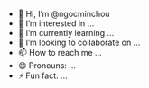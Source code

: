 - 👋 Hi, I’m @ngocminchou
- 👀 I’m interested in ...
- 🌱 I’m currently learning ...
- 💞️ I’m looking to collaborate on ...
- 📫 How to reach me ...
- 😄 Pronouns: ...
- ⚡ Fun fact: ...

<!---
ngocminchou/ngocminchou is a ✨ special ✨ repository because its `README.md` (this file) appears on your GitHub profile.
You can click the Preview link to take a look at your changes.
--->
